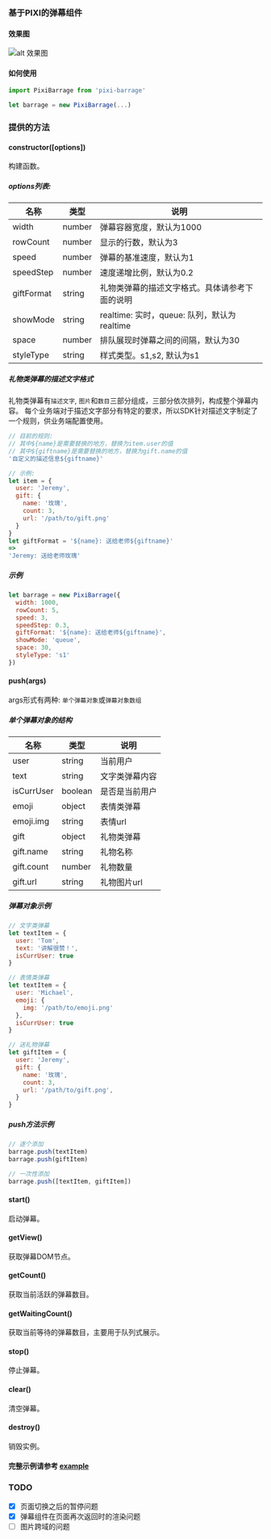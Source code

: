 ### 基于PIXI的弹幕组件


#### 效果图
![alt 效果图](https://i.niupic.com/images/2021/11/02/9FlW.jpg)


#### 如何使用
```javascript
import PixiBarrage from 'pixi-barrage'

let barrage = new PixiBarrage(...)
```


### 提供的方法

#### constructor([options])
构建函数。

##### options列表:

| 名称 | 类型 | 说明 |
| ---- | ---- | ---- |
| width | number | 弹幕容器宽度，默认为1000 |
| rowCount | number | 显示的行数，默认为3 |
| speed | number | 弹幕的基准速度，默认为1 |
| speedStep | number | 速度递增比例，默认为0.2 |
| giftFormat | string | 礼物类弹幕的描述文字格式。具体请参考下面的说明 |
| showMode | string | realtime: 实时，queue: 队列，默认为realtime |
| space | number | 排队展现时弹幕之间的间隔，默认为30 |
| styleType | string | 样式类型。s1,s2, 默认为s1 |

##### 礼物类弹幕的描述文字格式
礼物类弹幕有`描述文字`, `图片`和`数目`三部分组成，三部分依次排列，构成整个弹幕内容。
每个业务端对于描述文字部分有特定的要求，所以SDK针对描述文字制定了一个规则，供业务端配置使用。
```javascript
// 目前的规则:
// 其中${name}是需要替换的地方，替换为item.user的值
// 其中${giftname}是需要替换的地方，替换为gift.name的值
'自定义的描述信息${giftname}'

// 示例:
let item = {
  user: 'Jeremy',
  gift: {
    name: '玫瑰',
    count: 3,
    url: '/path/to/gift.png'
  }
}
let giftFormat = '${name}: 送给老师${giftname}'
=>
'Jeremy: 送给老师玫瑰'
```

##### 示例
```javascript
let barrage = new PixiBarrage({
  width: 1000,
  rowCount: 5,
  speed: 3,
  speedStep: 0.3,
  giftFormat: '${name}: 送给老师${giftname}',
  showMode: 'queue',
  space: 30,
  styleType: 's1'
})

```


#### push(args)
args形式有两种: `单个弹幕对象`或`弹幕对象数组`

##### 单个弹幕对象的结构
| 名称 | 类型 | 说明 |
| ---- | ---- | ---- |
| user | string | 当前用户 |
| text | string | 文字类弹幕内容 |
| isCurrUser | boolean | 是否是当前用户 |
| emoji | object | 表情类弹幕 |
| emoji.img | string | 表情url |
| gift | object | 礼物类弹幕 |
| gift.name | string | 礼物名称 |
| gift.count | number | 礼物数量 |
| gift.url | string | 礼物图片url |

##### 弹幕对象示例
```javascript
// 文字类弹幕
let textItem = {
  user: 'Tom',
  text: '讲解很赞！',
  isCurrUser: true
}

// 表情类弹幕
let textItem = {
  user: 'Michael',
  emoji: {
    img: '/path/to/emoji.png'
  },
  isCurrUser: true
}

// 送礼物弹幕
let giftItem = {
  user: 'Jeremy',
  gift: {
    name: '玫瑰',
    count: 3,
    url: '/path/to/gift.png',
  }
}
```

##### push方法示例
```javascript
// 逐个添加
barrage.push(textItem)
barrage.push(giftItem)

// 一次性添加
barrage.push([textItem, giftItem])
```


#### start()
启动弹幕。


#### getView()
获取弹幕DOM节点。


#### getCount()
获取当前活跃的弹幕数目。


#### getWaitingCount()
获取当前等待的弹幕数目，主要用于队列式展示。


#### stop()
停止弹幕。


#### clear()
清空弹幕。


#### destroy()
销毁实例。



#### 完整示例请参考 [example](https://github.com/jeremylu007/pixi-barrage/tree/master/example/index.html)


### TODO
- [x] 页面切换之后的暂停问题
- [x] 弹幕组件在页面再次返回时的渲染问题
- [ ] 图片跨域的问题

